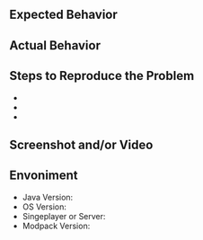 <!-- Provide a summary of the issue in the Title above -->

<!-- NOTES -->
<!-- DO NOT EDIT COMMENT LINE! -->
<!-- Always use the most recent version of modpack -->
<!-- When suggesting a feature, tell us how it should work and why it should be considered -->
<!-- Please include crashlog and additional detalis. Its help us to resolve issues. -->
<!-- Please use pastebin or gist for posting crashlog -->


## Expected Behavior



## Actual Behavior



## Steps to Reproduce the Problem

  *
  *
  *

## Screenshot and/or Video
<!-- The video or screenshot help us a lot to solve your problem. -->
  
## Envoniment

- Java Version:
- OS Version:
- Singeplayer or Server:
- Modpack Version: 